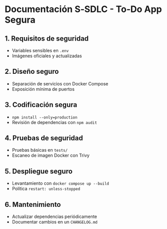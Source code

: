 # Documentación S‑SDLC - To‑Do App Segura

## 1. Requisitos de seguridad
- Variables sensibles en `.env`
- Imágenes oficiales y actualizadas

## 2. Diseño seguro
- Separación de servicios con Docker Compose
- Exposición mínima de puertos

## 3. Codificación segura
- `npm install --only=production`
- Revisión de dependencias con `npm audit`

## 4. Pruebas de seguridad
- Pruebas básicas en `tests/`
- Escaneo de imagen Docker con Trivy

## 5. Despliegue seguro
- Levantamiento con `docker compose up --build`
- Política `restart: unless-stopped`

## 6. Mantenimiento
- Actualizar dependencias periódicamente
- Documentar cambios en un `CHANGELOG.md`